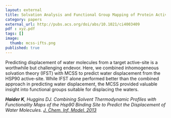```yaml
---
layout: external
title: Solvation Analysis and Functional Group Mapping of Protein Active-Sites
category: papers
external_url: http://pubs.acs.org/doi/abs/10.1021/ci4003409
pdf : xyz.pdf
tags: []
image:
  thumb: mcss-ifts.png
published: true
---
```


Predicting displacement of water molecules from a target active-site is a worthwhile but challenging endevor. Here, we combined inhomogeneous solvation theory (IFST) with MCSS to predict water displacement from the HSP90 active-site. While IFST alone performed better than the combined approach in predicting water displacement, the MCSS provided valuable insight into functional groups suitable for displacing the waters.

*__Haider K__, Huggins DJ. Combining Solvent Thermodynamic Profiles with Functionality Maps of the Hsp90 Binding Site to Predict
the Displacement of Water Molecules. [J. Chem. Inf. Model. 2013](http://pubs.acs.org/doi/abs/10.1021/ci4003409)*
